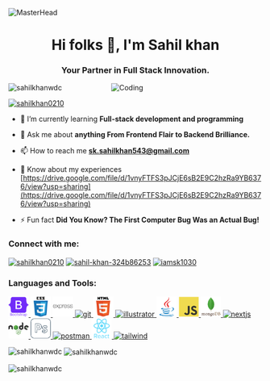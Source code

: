 ![MasterHead](https://img.freepik.com/free-vector/development-typographic-header-presenting-content-web-pages-website-layout-composition-color-development-idea-computer-technology-flat-vector-illustration_613284-2493.jpg?t=st=1722692448~exp=1722696048~hmac=97c467ee6709c95959ff53fe982f39c073c94d11904398475c42e390db689a46&w=900)
<h1 align="center">Hi folks 👋, I'm Sahil khan</h1>
<h3 align="center">Your Partner in Full Stack Innovation.</h3>
<img align="right" alt="Coding" width="300" src="https://img.freepik.com/free-vector/developer-activity-concept-illustration_114360-2801.jpg?t=st=1722692162~exp=1722695762~hmac=248d4162e3315742e8ebd68dc9fe6bec8deabc09a9b4f1624b072f00eaf11a35&w=740">

<p align="left"> <img src="https://komarev.com/ghpvc/?username=sahilkhanwdc&label=Profile%20views&color=0e75b6&style=flat" alt="sahilkhanwdc" /> </p>

<p align="left"> <a href="https://twitter.com/sahilkhan0210" target="blank"><img src="https://img.shields.io/twitter/follow/sahilkhan0210?logo=twitter&style=for-the-badge" alt="sahilkhan0210" /></a> </p>

- 🌱 I’m currently learning **Full-stack development and programming**

- 💬 Ask me about **anything From Frontend Flair to Backend Brilliance.**

- 📫 How to reach me **sk.sahilkhan543@gmail.com**

- 📄 Know about my experiences [https://drive.google.com/file/d/1vnyFTFS3pJCjE6sB2E9C2hzRa9YB6376/view?usp=sharing](https://drive.google.com/file/d/1vnyFTFS3pJCjE6sB2E9C2hzRa9YB6376/view?usp=sharing)

- ⚡ Fun fact **Did You Know? The First Computer Bug Was an Actual Bug!**

<h3 align="left">Connect with me:</h3>
<p align="left">
<a href="https://twitter.com/sahilkhan0210" target="blank"><img align="center" src="https://raw.githubusercontent.com/rahuldkjain/github-profile-readme-generator/master/src/images/icons/Social/twitter.svg" alt="sahilkhan0210" height="30" width="40" /></a>
<a href="https://linkedin.com/in/sahil-khan-324b86253" target="blank"><img align="center" src="https://raw.githubusercontent.com/rahuldkjain/github-profile-readme-generator/master/src/images/icons/Social/linked-in-alt.svg" alt="sahil-khan-324b86253" height="30" width="40" /></a>
<a href="https://instagram.com/iamsk1030" target="blank"><img align="center" src="https://raw.githubusercontent.com/rahuldkjain/github-profile-readme-generator/master/src/images/icons/Social/instagram.svg" alt="iamsk1030" height="30" width="40" /></a>
</p>

<h3 align="left">Languages and Tools:</h3>
<p align="left"> <a href="https://getbootstrap.com" target="_blank" rel="noreferrer"> <img src="https://raw.githubusercontent.com/devicons/devicon/master/icons/bootstrap/bootstrap-plain-wordmark.svg" alt="bootstrap" width="40" height="40"/> </a> <a href="https://www.w3schools.com/css/" target="_blank" rel="noreferrer"> <img src="https://raw.githubusercontent.com/devicons/devicon/master/icons/css3/css3-original-wordmark.svg" alt="css3" width="40" height="40"/> </a> <a href="https://expressjs.com" target="_blank" rel="noreferrer"> <img src="https://raw.githubusercontent.com/devicons/devicon/master/icons/express/express-original-wordmark.svg" alt="express" width="40" height="40"/> </a> <a href="https://git-scm.com/" target="_blank" rel="noreferrer"> <img src="https://www.vectorlogo.zone/logos/git-scm/git-scm-icon.svg" alt="git" width="40" height="40"/> </a> <a href="https://www.w3.org/html/" target="_blank" rel="noreferrer"> <img src="https://raw.githubusercontent.com/devicons/devicon/master/icons/html5/html5-original-wordmark.svg" alt="html5" width="40" height="40"/> </a> <a href="https://www.adobe.com/in/products/illustrator.html" target="_blank" rel="noreferrer"> <img src="https://www.vectorlogo.zone/logos/adobe_illustrator/adobe_illustrator-icon.svg" alt="illustrator" width="40" height="40"/> </a> <a href="https://www.java.com" target="_blank" rel="noreferrer"> <img src="https://raw.githubusercontent.com/devicons/devicon/master/icons/java/java-original.svg" alt="java" width="40" height="40"/> </a> <a href="https://developer.mozilla.org/en-US/docs/Web/JavaScript" target="_blank" rel="noreferrer"> <img src="https://raw.githubusercontent.com/devicons/devicon/master/icons/javascript/javascript-original.svg" alt="javascript" width="40" height="40"/> </a> <a href="https://www.mongodb.com/" target="_blank" rel="noreferrer"> <img src="https://raw.githubusercontent.com/devicons/devicon/master/icons/mongodb/mongodb-original-wordmark.svg" alt="mongodb" width="40" height="40"/> </a> <a href="https://nextjs.org/" target="_blank" rel="noreferrer"> <img src="https://cdn.worldvectorlogo.com/logos/nextjs-2.svg" alt="nextjs" width="40" height="40"/> </a> <a href="https://nodejs.org" target="_blank" rel="noreferrer"> <img src="https://raw.githubusercontent.com/devicons/devicon/master/icons/nodejs/nodejs-original-wordmark.svg" alt="nodejs" width="40" height="40"/> </a> <a href="https://www.photoshop.com/en" target="_blank" rel="noreferrer"> <img src="https://raw.githubusercontent.com/devicons/devicon/master/icons/photoshop/photoshop-line.svg" alt="photoshop" width="40" height="40"/> </a> <a href="https://postman.com" target="_blank" rel="noreferrer"> <img src="https://www.vectorlogo.zone/logos/getpostman/getpostman-icon.svg" alt="postman" width="40" height="40"/> </a> <a href="https://reactjs.org/" target="_blank" rel="noreferrer"> <img src="https://raw.githubusercontent.com/devicons/devicon/master/icons/react/react-original-wordmark.svg" alt="react" width="40" height="40"/> </a> <a href="https://tailwindcss.com/" target="_blank" rel="noreferrer"> <img src="https://www.vectorlogo.zone/logos/tailwindcss/tailwindcss-icon.svg" alt="tailwind" width="40" height="40"/> </a> </p>

<p><img align="left" src="https://github-readme-stats.vercel.app/api/top-langs?username=sahilkhanwdc&show_icons=true&locale=en&layout=compact" alt="sahilkhanwdc" /></p>

<p>&nbsp;<img align="center" src="https://github-readme-stats.vercel.app/api?username=sahilkhanwdc&show_icons=true&locale=en" alt="sahilkhanwdc" /></p>

<p><img align="center" src="https://github-readme-streak-stats.herokuapp.com/?user=sahilkhanwdc&" alt="sahilkhanwdc" /></p>
